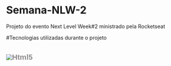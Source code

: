 # Semana-NLW-2
Projeto do evento Next Level Week#2 ministrado pela Rocketseat

#Tecnologias utilizadas durante o projeto
 
<style>
        #Html5 {
            font-family: Arial, Helvetica, sans-serif;
            display: flex;
            align-items: center;
        }


        #Html5 p {
            font-size: 20px;
            font-weight: bold;
            color: rgb(141, 138, 138);
        }
   </style>
   
   <div id="All">
        <div id="Html5">
            <img src="https://img.icons8.com/color/48/000000/html-5.png" />
            <p>Html5</p>
     </div>
   
   


